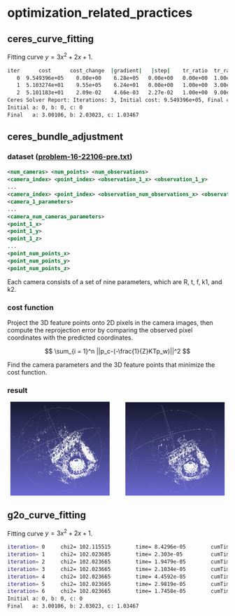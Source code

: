 # optimization_related_practices
## ceres_curve_fitting
Fitting curve $y = 3x^2+2x+1$.

```bash
iter      cost      cost_change  |gradient|   |step|    tr_ratio  tr_radius  ls_iter  iter_time  total_time
   0  9.549396e+05    0.00e+00    6.28e+05   0.00e+00   0.00e+00  1.00e+04        0    3.55e-03    5.89e-03
   1  5.103274e+01    9.55e+05    6.24e+01   0.00e+00   1.00e+00  3.00e+04        1    5.02e-03    1.11e-02
   2  5.101183e+01    2.09e-02    4.66e-03   2.27e-02   1.00e+00  9.00e+04        1    3.47e-03    1.46e-02
Ceres Solver Report: Iterations: 3, Initial cost: 9.549396e+05, Final cost: 5.101183e+01, Termination: CONVERGENCE
Initial a: 0, b: 0, c: 0
Final   a: 3.00106, b: 2.03023, c: 1.03467
```

## ceres_bundle_adjustment
### dataset ([problem-16-22106-pre.txt](http://grail.cs.washington.edu/projects/bal/dubrovnik.html))
```xml
<num_cameras> <num_points> <num_observations>
<camera_index> <point_index> <observation_1_x> <observation_1_y>
...
<camera_index> <point_index> <observation_num_observations_x> <observation_num_observations_y>
<camera_1_parameters>
...
<camera_num_cameras_parameters>
<point_1_x>
<point_1_y>
<point_1_z>
...
<point_num_points_x>
<point_num_points_y>
<point_num_points_z>
```
Each camera consists of a set of nine parameters, which are R, t, f, k1, and k2.

### cost function
Project the 3D feature points onto 2D pixels in the camera images, then compute the reprojection error by comparing the observed pixel coordinates with the predicted coordinates.

$$
\sum_{i = 1}^n ||p_c-(-\frac{1}{Z}KTp_w)||^2
$$

Find the camera parameters and the 3D feature points that minimize the cost function.

### result
<p align="center">
  <img alt="Light" src="images/before_ba.png" width="45%">
&nbsp; &nbsp; &nbsp; &nbsp;
  <img alt="Dark" src="images/after_ba.png" width="45%">
</p>

## g2o_curve_fitting
Fitting curve $y = 3x^2+2x+1$.
```bash
iteration= 0     chi2= 102.115515        time= 8.4296e-05        cumTime= 8.4296e-05     edges= 100      schur= 0        lambda= 0.693782        levenbergIter= 1
iteration= 1     chi2= 102.023685        time= 2.303e-05         cumTime= 0.000107326    edges= 100      schur= 0        lambda= 0.231261        levenbergIter= 1
iteration= 2     chi2= 102.023665        time= 1.9479e-05        cumTime= 0.000126805    edges= 100      schur= 0        lambda= 0.154174        levenbergIter= 1
iteration= 3     chi2= 102.023665        time= 2.1034e-05        cumTime= 0.000147839    edges= 100      schur= 0        lambda= 0.102783        levenbergIter= 1
iteration= 4     chi2= 102.023665        time= 4.4592e-05        cumTime= 0.000192431    edges= 100      schur= 0        lambda= 143700.427716   levenbergIter= 7
iteration= 5     chi2= 102.023665        time= 2.9819e-05        cumTime= 0.00022225     edges= 100      schur= 0        lambda= 3139183743.593379       levenbergIter= 6
iteration= 6     chi2= 102.023665        time= 1.7458e-05        cumTime= 0.000239708    edges= 100      schur= 0        lambda= 6278367487.186757       levenbergIter= 1
Initial a: 0, b: 0, c: 0
Final   a: 3.00106, b: 2.03023, c: 1.03467
```